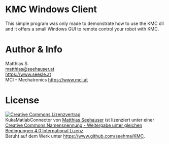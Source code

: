 # KMC Windows Client
This simple program was only made to demonstrate how to use the KMC dll and it offers a small Windows GUI to remote control your robot with KMC.

# Author & Info
Matthias S.<br/>
matthias@seehauser.at<br/>
https://www.seesle.at<br/>
MCI - Mechatronics
https://www.mci.at

# License
<a rel="license" href="http://creativecommons.org/licenses/by-sa/4.0/"><img alt="Creative Commons Lizenzvertrag" style="border-width:0" src="http://i.creativecommons.org/l/by-sa/4.0/88x31.png" /></a><br /><span xmlns:dct="http://purl.org/dc/terms/" href="http://purl.org/dc/dcmitype/Text" property="dct:title" rel="dct:type">KukaMatlabConnector</span> von <a xmlns:cc="http://creativecommons.org/ns#" href="http://www.github.com/seehma/KMC" property="cc:attributionName" rel="cc:attributionURL">Matthias Seehauser</a> ist lizenziert unter einer <a rel="license" href="http://creativecommons.org/licenses/by-sa/4.0/">Creative Commons Namensnennung - Weitergabe unter gleichen Bedingungen 4.0 International Lizenz</a>.<br />Beruht auf dem Werk unter <a xmlns:dct="http://purl.org/dc/terms/" href="https://www.github.com/seehma/KMC" rel="dct:source">https://www.github.com/seehma/KMC</a>.